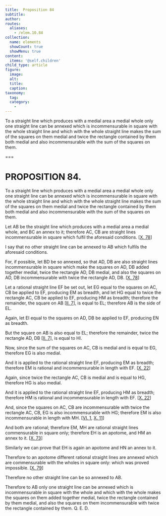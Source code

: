 ```yaml
---
title:  Proposition 84
subtitle: 
author:
routes:
  aliases:
    - /elem.10.84
collection:
  name: elements
  showCount: true
  showMenu: true
content:
  items: '@self.children'
child_type: article
figure:
  image:
  alt:
  title:
  caption:
taxonomy:
  tag:
  category:
    - 
---
```


<p><hi rend="ital">To a straight line which produces with a medial area a medial whole only one straight line can be annexed which is incommensurable in square with the whole straight line and which with the whole straight line makes the sum of the squares <pb n="175"/>on them medial and twice the rectangle contained by them both medial and also incommensurable with the sum of the squares on them</hi>. </p>

===

<h1>PROPOSITION 84.</h1>
<p><span class="ital">To a straight line which produces with a medial area a medial whole only one straight line can be annexed which is incommensurable in square with the whole straight line and which with the whole straight line makes the sum of the squares <pb n="175"/>on them medial and twice the rectangle contained by them both medial and also incommensurable with the sum of the squares on them</span>. </p>

<p>Let <span class="ital">AB</span> be the straight line which produces with a medial area a medial whole, and <span class="ital">BC</span> an annex to it; therefore <span class="ital">AC</span>, <span class="ital">CB</span> are straight lines incommensurable in square which fulfil the aforesaid conditions. [<a href="/elem.10.78">X. 78</a>] 
      </p>

<p>I say that no other straight line can be annexed to <span class="ital">AB</span> which fulfils the aforesaid conditions. </p>

<p>For, if possible, let <span class="ital">BD</span> be so annexed, so that <span class="ital">AD</span>, <span class="ital">DB</span> are also straight lines incommensurable in square which make the squares on <span class="ital">AD</span>, <span class="ital">DB</span> added together medial, twice the rectangle <span class="ital">AD</span>, <span class="ital">DB</span> medial, and also the squares on <span class="ital">AD</span>, <span class="ital">DB</span> incommensurable with twice the rectangle <span class="ital">AD</span>, <span class="ital">DB</span>. [<a href="/elem.10.78">X. 78</a>] </p>

<p>Let a rational straight line <span class="ital">EF</span> be set out, let <span class="ital">EG</span> equal to the squares on <span class="ital">AC</span>, <span class="ital">CB</span> be applied to <span class="ital">EF</span>, producing <span class="ital">EM</span> as breadth, and let <span class="ital">HG</span> equal to twice the rectangle <span class="ital">AC</span>, <span class="ital">CB</span> be applied to <span class="ital">EF</span>, producing <span class="ital">HM</span> as breadth; therefore the remainder, the square on <span class="ital">AB</span> [<a href="/elem.2.7">II. 7</a>], is equal to <span class="ital">EL</span>; therefore <span class="ital">AB</span> is the <quote>side</quote>
 of <span class="ital">EL</span>. </p>

<p>Again, let <span class="ital">EI</span> equal to the squares on <span class="ital">AD</span>, <span class="ital">DB</span> be applied to <span class="ital">EF</span>, producing <span class="ital">EN</span> as breadth. </p>

<p>But the square on <span class="ital">AB</span> is also equal to <span class="ital">EL</span>; therefore the remainder, twice the rectangle <span class="ital">AD</span>, <span class="ital">DB</span> [<a href="/elem.2.7">II. 7</a>], is equal to <span class="ital">HI</span>. <pb n="176"/></p>

<p>Now, since the sum of the squares on <span class="ital">AC</span>, <span class="ital">CB</span> is medial and is equal to <span class="ital">EG</span>, therefore <span class="ital">EG</span> is also medial. </p>

<p>And it is applied to the rational straight line <span class="ital">EF</span>, producing <span class="ital">EM</span> as breadth; therefore <span class="ital">EM</span> is rational and incommensurable in length with <span class="ital">EF</span>. [<a href="/elem.10.22">X. 22</a>] </p>

<p>Again, since twice the rectangle <span class="ital">AC</span>, <span class="ital">CB</span> is medial and is equal to <span class="ital">HG</span>, therefore <span class="ital">HG</span> is also medial. </p>

<p>And it is applied to the rational straight line <span class="ital">EF</span>, producing <span class="ital">HM</span> as breadth; therefore <span class="ital">HM</span> is rational and incommensurable in length with <span class="ital">EF</span>. [<a href="/elem.10.22">X. 22</a>] </p>

<p>And, since the squares on <span class="ital">AC</span>, <span class="ital">CB</span> are incommensurable with twice the rectangle <span class="ital">AC</span>, <span class="ital">CB</span>, <span class="ital">EG</span> is also incommensurable with <span class="ital">HG</span>; therefore <span class="ital">EM</span> is also incommensurable in length with <span class="ital">MH</span>. [<a href="/elem.6.1">VI. 1</a>, <a href="/elem.10.11">X. 11</a>] </p>

<p>And both are rational; therefore <span class="ital">EM</span>, <span class="ital">MH</span> are rational straight lines commensurable in square only; therefore <span class="ital">EH</span> is an apotome, and <span class="ital">HM</span> an annex to it. [<a href="/elem.10.73">X. 73</a>] </p>

<p>Similarly we can prove that <span class="ital">EH</span> is again an apotome and <span class="ital">HN</span> an annex to it. </p>

<p>Therefore to an apotome different rational straight lines are annexed which are commensurable with the wholes in square only: which was proved impossible. [<a href="/elem.10.79">X. 79</a>] </p>

<p>Therefore no other straight line can be so annexed to <span class="ital">AB</span>. </p>

<p>Therefore to <span class="ital">AB</span> only one straight line can be annexed which is incommensurable in square with the whole and which with the whole makes the squares on them added together medial, twice the rectangle contained by them medial, and also the squares on them incommensurable with twice the rectangle contained by them. Q. E. D.<pb n="177"/></p>
